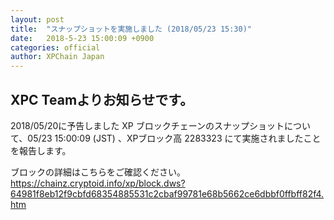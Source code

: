 ```yaml
---
layout: post
title:  "スナップショットを実施しました (2018/05/23 15:30)"
date:   2018-5-23 15:00:09 +0900
categories: official
author: XPChain Japan
---
```


## XPC Teamよりお知らせです。

2018/05/20に予告しました XP ブロックチェーンのスナップショットについて、05/23 15:00:09 (JST) 、XPブロック高 2283323 にて実施されましたことを報告します。

ブロックの詳細はこちらをご確認ください。
https://chainz.cryptoid.info/xp/block.dws?64981f8eb12f9cbfd68354885531c2cbaf99781e68b5662ce6dbbf0ffbff82f4.htm
